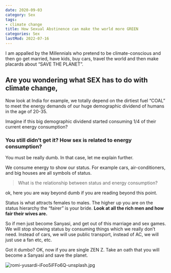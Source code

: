 ```yaml
---
date: 2020-09-03
category: Sex
tags:
- climate change
title: How Sexual Abstinence can make the world more GREEN
categories: Sex
lastMod: 2022-07-16
---
```

I am appalled by the Millennials who pretend to be climate-conscious and then go get married, have kids, buy cars, travel the world and then make placards about “SAVE THE PLANET”.

## Are you wondering what SEX has to do with climate change,

Now look at India for example, we totally depend on the dirtiest fuel “COAL” to meet the energy demands of our huge demographic dividend of humans in the age of 20-35. 

Imagine if this big demographic dividend started consuming 1/4 of their current energy consumption? 

### You still didn’t get it? How sex is related to energy consumption? 

You must be really dumb. In that case, let me explain further. 

We consume energy to show our status. For example cars, air-conditioners, and big houses are all symbols of status. 

> What is the relationship between status and energy consumption?

ok, here you are way beyond dumb if you are reading beyond this point. 

Status is what attracts females to males. The higher up you are on the status hierarchy the “fairer” is your bride. **Look at all the rich men and how fair their wives are.**

So if men just become Sanyasi, and get out of this marriage and sex games. We will stop showing status by consuming things which we really don’t need. Instead of cars, we will use public transport, instead of AC, we will just use a fan etc, etc. 

Got it dumbo? OK, now if you are single ZEN Z. Take an oath that you will become a Sanyasi and save the planet. 

![romi-yusardi-iFoo5iFFo6Q-unsplash.jpg](https://mataroa.blog/images/3c0c1a62.jpeg)
